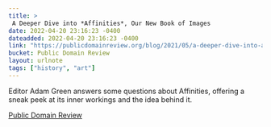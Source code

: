 ```yaml
---
title: > 
 A Deeper Dive into *Affinities*, Our New Book of Images
date: 2022-04-20 23:16:23 -0400
dateadded: 2022-04-20 23:16:23 -0400
link: "https://publicdomainreview.org/blog/2021/05/a-deeper-dive-into-affinities"
bucket: Public Domain Review
layout: urlnote
tags: ["history", "art"]
--- 
```

Editor Adam Green answers some questions about Affinities, offering a sneak peek at its inner workings and the idea behind it.
 <!-- end excerpt --> 
<div class='bucket'><a class='internal-link' href='/buckets/public-domain-review'>Public Domain Review</a></div> 

